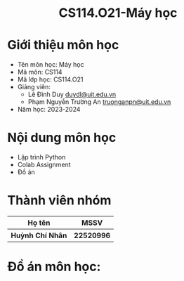 <div style="text-align: center;">
    <h1>CS114.O21-Máy học</h1>
</div>

# Giới thiệu môn học
* Tên môn học: Máy học
* Mã môn: CS114
* Mã lớp học: CS114.O21
* Giảng viên:
    - Lê Đình Duy [duydl@uit.edu.vn](duydl@uit.edu.vn)
    - Phạm Nguyễn Trường An [truonganpn@uit.edu.vn](truonganpn@uit.edu.vn)
* Năm học: 2023-2024
  
# Nội dung môn học
* Lập trình Python
* Colab Assignment
* Đồ án
# Thành viên nhóm
<div>
    <table>
        <tr>
            <th>Họ tên</th>
            <th>MSSV</th>
        </tr>
        <tr>
            <th>Huỳnh Chí Nhân</th>
            <th>22520996</th>
        </tr>
    </table>
</div>

# Đồ án môn học:

